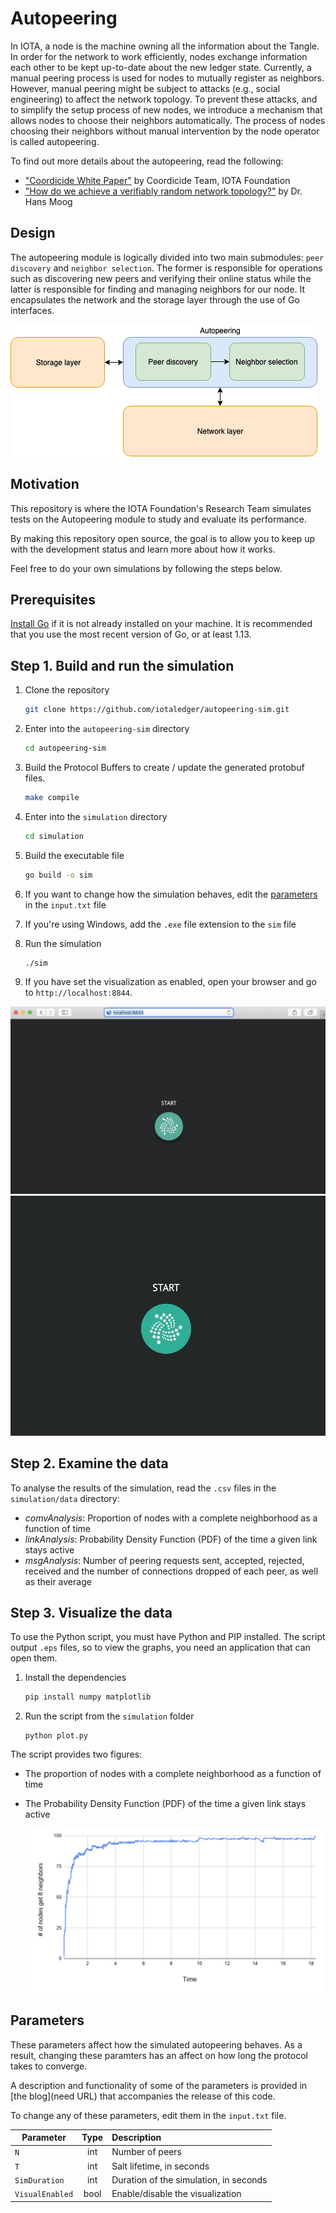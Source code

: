 # Autopeering

In IOTA, a node is the machine owning all the information about the Tangle.
In order for the network to work efficiently, nodes exchange information each
other to be kept up-to-date about the new ledger state. Currently, a manual
peering process is used for nodes to mutually register as neighbors. However,
manual peering might be subject to attacks (e.g., social engineering) to affect
the network topology. To prevent these attacks, and to simplify the setup
process of new nodes, we introduce a mechanism that allows nodes to choose
their neighbors automatically. The process of nodes choosing their neighbors
without manual intervention by the node operator is called autopeering.

To find out more details about the autopeering, read the following:

- ["Coordicide White Paper"](https://files.iota.org/papers/Coordicide_WP.pdf) by Coordicide Team, IOTA Foundation
- ["How do we achieve a verifiably random network topology?"](https://www.youtube.com/watch?v=-NZVwdZdZk4) by Dr. Hans Moog

## Design

The autopeering module is logically divided into two main submodules: `peer discovery` and `neighbor selection`. The former is responsible for operations such as discovering new peers and verifying their online status while the latter is responsible for finding and managing neighbors for our node. It encapsulates the network and the storage layer through the use of Go interfaces.

![Autopeering design](simulation/images/AutoPeeringDesign.png)

## Motivation

This repository is where the IOTA Foundation's Research Team simulates tests on the Autopeering module to study and evaluate its performance.

By making this repository open source, the goal is to allow you to keep up with the development status and learn more about how it works.

Feel free to do your own simulations by following the steps below.

## Prerequisites

[Install Go](https://golang.org/doc/install) if it is not already installed on your machine. It is recommended that you use the most recent version of Go, or at least 1.13.

## Step 1. Build and run the simulation

1. Clone the repository

    ```bash
    git clone https://github.com/iotaledger/autopeering-sim.git
    ```

2. Enter into the `autopeering-sim` directory
    
    ```bash
    cd autopeering-sim
    ```

3. Build the Protocol Buffers to create / update the generated protobuf files.

    ```bash
    make compile
    ```

2. Enter into the `simulation` directory
    
    ```bash
    cd simulation
    ```

3. Build the executable file

    ```bash
    go build -o sim
    ```

4. If you want to change how the simulation behaves, edit the [parameters](#parameters) in the `input.txt` file

5. If you're using Windows, add the `.exe` file extension to the `sim` file

6. Run the simulation

    ```
    ./sim
    ```

7. If you have set the visualization as enabled, open your browser and go to `http://localhost:8844`.

![start simulation](simulation/images/start.png)
![visualize simulation](simulation/images/animation.gif)

## Step 2. Examine the data

To analyse the results of the simulation, read the `.csv` files in the `simulation/data` directory:

- *comvAnalysis*: Proportion of nodes with a complete neighborhood as a function of time
- *linkAnalysis*: Probability Density Function (PDF) of the time a given link stays active
- *msgAnalysis*: Number of peering requests sent, accepted, rejected, received and the number of connections dropped of each peer, as well as their average

## Step 3. Visualize the data

To use the Python script, you must have Python and PIP installed. The script output `.eps` files, so to view the graphs, you need an application that can open them.

1. Install the dependencies

    ```bash
    pip install numpy matplotlib
    ```

2. Run the script from the `simulation` folder

    ```
    python plot.py
    ```
The script provides two figures:
- The proportion of nodes with a complete neighborhood as a function of time
- The Probability Density Function (PDF) of the time a given link stays active

   ![Example graph](simulation/images/graph1.png)

## Parameters

These parameters affect how the simulated autopeering behaves. As a result, changing these paramters has an affect on how long the protocol takes to converge.

A description and functionality of some of the parameters is provided in [the blog](need URL) that accompanies the release of this code.

To change any of these parameters, edit them in the `input.txt` file.

|   **Parameter**       |       **Type**    | **Description**    |
|-------------------|:-------------:|:--------------|    
|   `N`               |   int         | Number of peers |
|   `T`               |   int         | Salt lifetime, in seconds |
|   `SimDuration`     |   int         | Duration of the simulation, in seconds |
|   `VisualEnabled`   |   bool        | Enable/disable the visualization |
